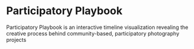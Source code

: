 # Participatory Playbook
Participatory Playbook is an interactive timeline visualization revealing the creative process behind community-based, participatory photography projects
